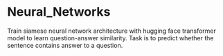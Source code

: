 # Neural_Networks

Train siamese neural network architecture with hugging face transformer model to learn question-answer similarity.
Task is to predict whether the sentence contains answer to a question.
